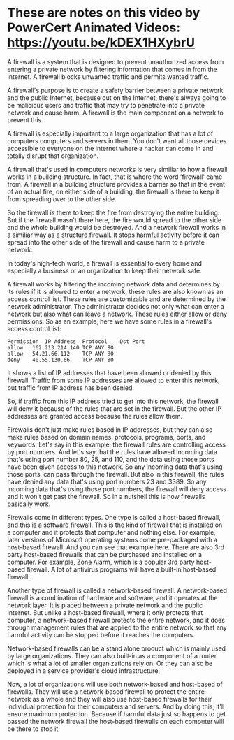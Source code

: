 These are notes on this video by PowerCert Animated Videos:
https://youtu.be/kDEX1HXybrU
===============================================================================

A firewall is a system that is designed to prevent unauthorized access from
entering a private network by filtering information that comes in from the
Internet. A firewall blocks unwanted traffic and permits wanted traffic.

A firewall's purpose is to create a safety barrier between a private network
and the public Internet, because out on the Internet, there's always going to
be malicious users and traffic that may try to penetrate into a private network
and cause harm. A firewall is the main component on a network to prevent this.

A firewall is especially important to a large organization that has a lot of
computers computers and servers in them. You don't want all those devices 
accessible to everyone on the internet where a hacker can come in and totally
disrupt that organization.

A firewall that's used in computers networks is very similiar to how a firewall
works in a building structure. In fact, that is where the word 'firewall' came
from. A firewall in a building structure provides a barrier so that in the
event of an actual fire, on either side of a building, the firewall is there to
keep it from spreading over to the other side.

So the firewall is there to keep the fire from destroying the entire building.
But if the firewall wasn't there here, the fire would spread to the other side
and the whole building would be destroyed. And a network firewall works in a 
similiar way as a structure firewall. It stops harmful activity before it can
spread into the other side of the firewall and cause harm to a private network.

In today's high-tech world, a firewall is essential to every home and 
especially a business or an organization to keep their network safe. 

A firewall works by filtering the incoming network data and determines by its
rules if it is allowed to enter a network, these rules are also known as an
access control list. These rules are customizable and are determined by the
network administrator. The administrator decides not only what can enter a
network but also what can leave a network. These rules either allow or deny
permissions. So as an example, here we have some rules in a firewall's access
control list:

	Permission	IP Address	Protocol	Dst	Port
	allow	162.213.214.140	TCP	ANY	80
	allow	54.21.66.112	TCP	ANY	80
	deny	40.55.130.66	TCP	ANY	80

It shows a list of IP addresses that have been allowed or denied by this 
firewall. Traffic from some IP addresses are allowed to
enter this network, but traffic from IP address has been denied.

So, if traffic from this IP address tried to get into this network, the
firewall will deny it because of the rules that are set in the firewall. But
the other IP addresses are granted access because the rules allow them.

Firewalls don't just make rules based in IP addresses, but they can also make
rules based on domain names, protocols, programs, ports, and keywords. Let's
say in this example, the firewall rules are controlling access by port numbers.
And let's say that the rules have allowed incoming data that's using port
number 80, 25, and 110, and the data using those ports have been given access
to this network. So any incoming data that's using those ports, can pass 
through the firewall. But also in this firewall, the rules have denied any data
that's using port numbers 23 and 3389. So any incoming data that's using those
port numbers, the firewall will deny access and it won't get past the firewall.
So in a nutshell this is how firewalls basically work.

Firewalls come in different types. One type is called a host-based firewall, 
and this is a software firewall. This is the kind of firewall that is installed
on a computer and it protects that computer and nothing else. For example, 
later versions of Microsoft operating systems come pre-packaged with a 
host-based firewall. And you can see that example here. There are also 3rd 
party host-based firewalls that can be purchased and installed on a computer.
For example, Zone Alarm, which is a popular 3rd party host-based firewall. A
lot of antivirus programs will have a built-in host-based firewall. 

Another type of firewall is called a network-based firewall. A network-based
firewall is a combination of hardware and software, and it operates at the
network layer. It is placed between a private network and the public Internet.
But unlike a host-based firewall, where it only protects that computer, a
network-based firewall protects the entire network, and it does through
management rules that are applied to the entire network so that any harmful
activity can be stopped before it reaches the computers. 

Network-based firewalls can be a stand alone product which is mainly used by
large organizations. They can also built-in as a component of a router which
is what a lot of smaller organizations rely on. Or they can also be deployed in
a service provider's cloud infrastructure.

Now, a lot of organizations will use both network-based and host-based of 
firewalls. They will use a network-based firewall to protect the entire network
as a whole and they will also use host-based firewalls for their individual
protection for their computers and servers. And by doing this, it'll ensure 
maximum protection. Because if harmful data just so happens to get passed the
network firewall the host-based firewalls on each computer will be there to 
stop it.
